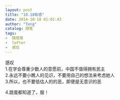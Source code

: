 ```yaml
---
layout: post
title: "10.18有感"
date: 2014-10-18 01:01:43
author: "Teng"
catalog: 随笔
tags:
-  随想录
-  lofter
-  感叹
---
```

感叹  
1.在学会尊重少数人的意愿前，中国不值得拥有民主  
2.永远不要小瞧人的见识，不要用自己的想法来考虑她人  
3.所以，也不要低估人的的恶，即便是无意识的恶  

4.跳蛋都知道了，服！
